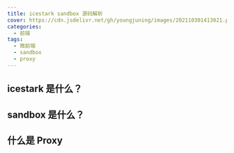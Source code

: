 ```yaml
---
title: icestark sandbox 源码解析
cover: https://cdn.jsdelivr.net/gh/youngjuning/images/202110301413021.png
categories:
  - 前端
tags:
  - 微前端
  - sandbox
  - proxy
---
```


## icestark 是什么？

## sandbox 是什么？

## 什么是 Proxy
